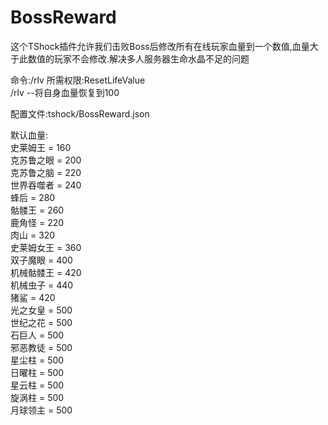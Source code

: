 # BossReward
这个TShock插件允许我们击败Boss后修改所有在线玩家血量到一个数值,血量大于此数值的玩家不会修改.解决多人服务器生命水晶不足的问题

命令:/rlv 所需权限:ResetLifeValue</br>
/rlv  --将自身血量恢复到100

配置文件:tshock/BossReward.json

默认血量:</br>
史莱姆王   = 160</br>
克苏鲁之眼 = 200</br>
克苏鲁之脑 = 220</br>
世界吞噬者 = 240</br>
蜂后       = 280</br>
骷髅王     = 260</br>
鹿角怪     = 220</br>
肉山       = 320</br>
史莱姆女王 = 360</br>
双子魔眼   = 400</br>
机械骷髅王 = 420</br>
机械虫子   = 440</br>
猪鲨       = 420</br>
光之女皇   = 500</br>
世纪之花   = 500</br>
石巨人     = 500</br>
邪恶教徒   = 500</br>
星尘柱     = 500</br>
日曜柱     = 500</br>
星云柱     = 500</br>
旋涡柱     = 500</br>
月球领主   = 500</br>
